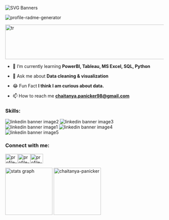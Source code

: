 

![SVG Banners](https://svg-banners.vercel.app/api?type=textBox&text1=Chaitanya%20Panicker%20🤠&text2=A%20Passionate%20Data%20Analyst&width=900&height=400)


<img height="auto" src="https://komarev.com/ghpvc/?username=Chaitanya-Panicker&label=Profile%20views&color=0e75b6&style=flat" alt="profile-radme-generator" />




<p align="left"> <img width="900" height="110" src="https://readme-jokes.vercel.app/api" alt ="tr"/> </p>



- 🌱 I’m currently learning **PowerBI, Tableau, MS Excel, SQL, Python**

- 💬 Ask me about **Data cleaning & visualization**

- 😂 Fun Fact **I think I am curious about data.**

- 📫 How to reach me **chaitanya.panicker98@gmail.com**

<h3 align="left">Skills:</h3>

<p align="left">
  
![linkedin banner image2](https://github.com/user-attachments/assets/3b7c659f-c847-4fc9-b09a-8818f05f836f)
![linkedin banner image3](https://github.com/user-attachments/assets/19dd6afd-62c4-4349-b94b-4fe8b94240ff)
![linkedin banner image1](https://github.com/user-attachments/assets/d7da3a40-4b09-48b2-b3b1-76f4af647c23)
![linkedin banner image4](https://github.com/user-attachments/assets/3e7e2a44-2e72-45fe-be1e-70e6a321c7bd)
![linkedin banner image5](https://github.com/user-attachments/assets/0e42a42e-c3ea-444d-ba26-a5fc4f141582)



</p>


<h3 align="left">Connect with me:</h3> <p align="left"> <a href="https://github.com/Chaitanya-Panicker" target="blank"><img align="center" src=https://raw.githubusercontent.com/rahuldkjain/github-profile-readme-generator/master/src/images/icons/Social/github.svg alt="profile-radme-generator" height="30" width="40" /></a><a href="https://linkedin.com/in/www.linkedin.com/in/chaitanyapanicker98" target="blank"><img align="center" src=https://raw.githubusercontent.com/rahuldkjain/github-profile-readme-generator/master/src/images/icons/Social/linked-in-alt.svg alt="profile-radme-generator" height="30" width="40" /></a><a href="https://www.hackerrank.com/https://www.hackerrank.com/profile/chait_98" target="blank"><img align="center" src=https://raw.githubusercontent.com/rahuldkjain/github-profile-readme-generator/master/src/images/icons/Social/hackerrank.svg alt="profile-radme-generator" height="30" width="40" /></a> </p>




<div align="left">
  <img src="https://github-readme-stats.vercel.app/api?username=chaitanya-panicker&hide_title=false&hide_rank=true&show_icons=true&include_all_commits=true&count_private=true&disable_animations=false&theme=dracula&locale=en&hide_border=false" height="150" alt="stats graph"  />
  <img src="https://github-readme-streak-stats.herokuapp.com/?user=chaitanya-panicker&" alt="chaitanya-panicker" height="150"/>
</div>

